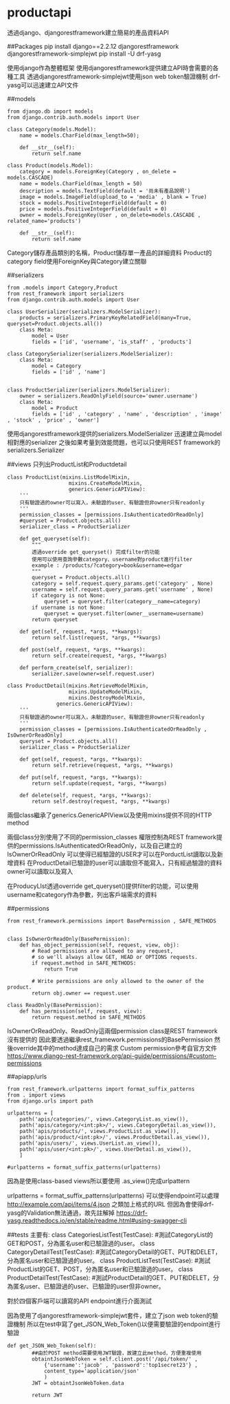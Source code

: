 # productapi
透過django、djangorestframework建立簡易的產品資料API

##Packages
pip install django==2.2.12 djangorestframework djangorestframework-simplejwt
pip install -U drf-yasg

使用django作為整體框架
使用djangorestframework提供建立API時會需要的各種工具
透過djangorestframework-simplejwt使用json web token驗證機制
drf-yasg可以迅速建立API文件

##models
```
from django.db import models
from django.contrib.auth.models import User

class Category(models.Model):
	name = models.CharField(max_length=50);

	def __str__(self):
		return self.name

class Product(models.Model):
	category = models.ForeignKey(Category , on_delete = models.CASCADE)
	name = models.CharField(max_length = 50)
	description = models.TextField(default = '尚未有產品說明')
	image = models.ImageField(upload_to = 'media' , blank = True)
	stock = models.PositiveIntegerField(default = 0) 
	price = models.PositiveIntegerField(default = 0) 
	owner = models.ForeignKey(User , on_delete=models.CASCADE , related_name='products')

	def __str__(self):
		return self.name
```
Category儲存產品類別的名稱，Product儲存單一產品的詳細資料
Product的category field使用ForeignKey與Category建立關聯

##serializers
```
from .models import Category,Product
from rest_framework import serializers
from django.contrib.auth.models import User

class UserSerializer(serializers.ModelSerializer):
	products = serializers.PrimaryKeyRelatedField(many=True, queryset=Product.objects.all())
	class Meta:
		model = User
		fields = ['id', 'username', 'is_staff' , 'products']

class CategorySerializer(serializers.ModelSerializer):
	class Meta:
		model = Category
		fields = ['id' , 'name']


class ProductSerializer(serializers.ModelSerializer):
	owner = serializers.ReadOnlyField(source='owner.username')
	class Meta:
		model = Product
		fields = ['id' , 'category' , 'name' , 'description' , 'image' , 'stock' , 'price' , 'owner']
```
使用djangorestframework提供的serializers.ModelSerializer
迅速建立與model相對應的serializer
之後如果考量到效能問題，也可以只使用REST framework的serializers.Serializer

##views
只列出ProductList和Productdetail
```
class ProductList(mixins.ListModelMixin,
					mixins.CreateModelMixin,
					generics.GenericAPIView):
	'''
	只有驗證過的owner可以寫入，未驗證的user、有驗證但非owner只有readonly
	'''
	permission_classes = [permissions.IsAuthenticatedOrReadOnly]
	#queryset = Product.objects.all()
	serializer_class = ProductSerializer	
	
	def get_queryset(self):
		"""
		透過override get_queryset() 完成filter的功能
		使用可以使用查詢參數category、username對product進行filter
		example : /products/?category=book&username=edgar
		"""
		queryset = Product.objects.all()
		category = self.request.query_params.get('category' , None)
		username = self.request.query_params.get('username' , None)
		if category is not None:
			queryset = queryset.filter(category__name=category)
		if username is not None:
			queryset = queryset.filter(owner__username=username)
		return queryset
	
	def get(self, request, *args, **kwargs):
		return self.list(request, *args, **kwargs)

	def post(self, request, *args, **kwargs):
		return self.create(request, *args, **kwargs)
		
	def perform_create(self, serializer):
		serializer.save(owner=self.request.user)

class ProductDetail(mixins.RetrieveModelMixin,
					mixins.UpdateModelMixin,
					mixins.DestroyModelMixin,
				generics.GenericAPIView):
	'''
	只有驗證過的owner可以寫入，未驗證的user、有驗證但非owner只有readonly
	'''
	permission_classes = [permissions.IsAuthenticatedOrReadOnly , IsOwnerOrReadOnly]
	queryset = Product.objects.all()
	serializer_class = ProductSerializer
	
	def get(self, request, *args, **kwargs):
		return self.retrieve(request, *args, **kwargs)

	def put(self, request, *args, **kwargs):
		return self.update(request, *args, **kwargs)

	def delete(self, request, *args, **kwargs):
		return self.destroy(request, *args, **kwargs)
```
兩個class繼承了generics.GenericAPIView以及使用mixins提供不同的HTTP method

兩個class分別使用了不同的permission_classes
權限控制為REST framework提供的permissions.IsAuthenticatedOrReadOnly，以及自己建立的IsOwnerOrReadOnly
可以使得已經驗證的USER才可以在PorductList讀取以及新增資料
在ProductDetail已驗證的user可以讀取但不能寫入，只有經過驗證的資料owner可以讀取以及寫入

在ProducyLIst透過override get_queryset()提供filter的功能，可以使用username和category作為參數，列出客戶端需求的資料

##permissions
```
from rest_framework.permissions import BasePermission , SAFE_METHODS


class IsOwnerOrReadOnly(BasePermission):
	def has_object_permission(self, request, view, obj):
		# Read permissions are allowed to any request,
		# so we'll always allow GET, HEAD or OPTIONS requests.
		if request.method in SAFE_METHODS:
			return True

		# Write permissions are only allowed to the owner of the product.
		return obj.owner == request.user
		
class ReadOnly(BasePermission):
    def has_permission(self, request, view):
        return request.method in SAFE_METHODS
```
IsOwnerOrReadOnly、ReadOnly這兩個permission class是REST framework沒有提供的
因此要透過繼承rest_framework.permissions的BasePermission
然後override其中的method達成自己的需求
Custom permission參考自官方文件
https://www.django-rest-framework.org/api-guide/permissions/#custom-permissions

##apiapp/urls
```
from rest_framework.urlpatterns import format_suffix_patterns
from . import views
from django.urls import path

urlpatterns = [
	path('apis/categories/', views.CategoryList.as_view()),
	path('apis/category/<int:pk>/', views.CategoryDetail.as_view()),
	path('apis/products/', views.ProductList.as_view()),
	path('apis/product/<int:pk>/', views.ProductDetail.as_view()),
	path('apis/users/', views.UserList.as_view()),
	path('apis/user/<int:pk>/', views.UserDetail.as_view()),
	]

#urlpatterns = format_suffix_patterns(urlpatterns)
```
因為是使用class-based views所以要使用 .as_view()完成urlpattern

urlpatterns = format_suffix_patterns(urlpatterns)
可以使得endpoint可以處理 http://example.com/api/items/4.json 之類加上格式的URL
但因為會使得drf-yasg的Validation無法通過，故先註解掉
https://drf-yasg.readthedocs.io/en/stable/readme.html#using-swagger-cli

##tests
主要有:
class CategoriesListTest(TestCase): #測試CategoryList的GET和POST，分為匿名user和已驗證過的user。
class CategoryDetailTest(TestCase):  #測試CategoryDetail的GET、PUT和DELET，分為匿名user和已驗證過的user。
class ProductListTest(TestCase):  #測試ProductList的GET、POST，分為匿名user和已驗證過的user。
class ProductDetailTest(TestCase): #測試ProductDetail的GET、PUT和DELET，分為匿名user、已驗證過的user、已驗證的user但非owner。

對於四個客戶端可以讀寫的API endpoint進行介面測試

因為使用了djangorestframework-simplejwt套件，建立了json web token的驗證機制
所以在test中寫了get_JSON_Web_Token()以便需要驗證的endpoint進行驗證
```
def get_JSON_Web_Token(self):
		##由於POST method需要使用JWT驗證，故建立此method，方便重複使用
		obtaintJsonWebToken = self.client.post('/api/token/' , 
			{'username':'jacob' , 'password':'top1secret23'} , 
			content_type='application/json'
			)
		JWT = obtaintJsonWebToken.data
		
		return JWT
```

